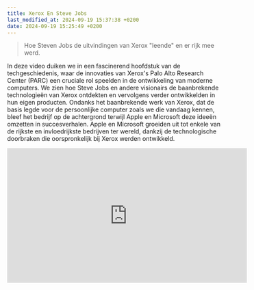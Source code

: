 ```yaml
---
title: Xerox En Steve Jobs
last_modified_at: 2024-09-19 15:37:38 +0200
date: 2024-09-19 15:25:49 +0200
---
```


> Hoe Steven Jobs de uitvindingen van Xerox "leende" en er rijk mee werd.

In deze video duiken we in een fascinerend hoofdstuk van de techgeschiedenis, waar de innovaties van Xerox's Palo Alto Research Center (PARC) een cruciale rol speelden in de ontwikkeling van moderne computers.
We zien hoe Steve Jobs en andere visionairs de baanbrekende technologieën van Xerox ontdekten en vervolgens verder ontwikkelden in hun eigen producten.
Ondanks het baanbrekende werk van Xerox, dat de basis legde voor de persoonlijke computer zoals we die vandaag kennen, bleef het bedrijf op de achtergrond terwijl Apple en Microsoft deze ideeën omzetten in succesverhalen. Apple en Microsoft groeiden uit tot enkele van de rijkste en invloedrijkste bedrijven ter wereld, dankzij de technologische doorbraken die oorspronkelijk bij Xerox werden ontwikkeld.

<iframe width="560" height="315" src="https://www.youtube.com/embed/TrA_lm0_ngM?si=DlZ8wn2WsNInUTht" title="YouTube video player" frameborder="0" allow="accelerometer; autoplay; clipboard-write; encrypted-media; gyroscope; picture-in-picture; web-share" referrerpolicy="strict-origin-when-cross-origin" allowfullscreen></iframe>
